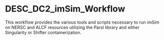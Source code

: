 # DESC_DC2_imSim_Workflow

This workflow provides the various tools and scripts necessary to run imSim on NERSC and ALCF resources utilizing
the Parsl library and either Singularity or Shifter containerization.
